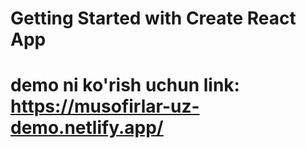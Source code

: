 # Getting Started with Create React App

# demo ni  ko'rish uchun link: https://musofirlar-uz-demo.netlify.app/